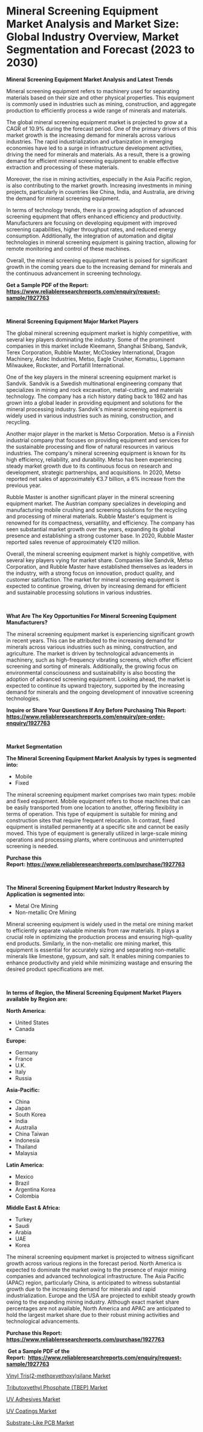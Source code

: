 <p><h1>Mineral Screening Equipment Market Analysis and Market Size: Global Industry Overview, Market Segmentation and Forecast (2023 to 2030)</h1></p><p><strong>Mineral Screening Equipment Market Analysis and Latest Trends</strong></p>
<p><p>Mineral screening equipment refers to machinery used for separating materials based on their size and other physical properties. This equipment is commonly used in industries such as mining, construction, and aggregate production to efficiently process a wide range of minerals and materials.</p><p>The global mineral screening equipment market is projected to grow at a CAGR of 10.9% during the forecast period. One of the primary drivers of this market growth is the increasing demand for minerals across various industries. The rapid industrialization and urbanization in emerging economies have led to a surge in infrastructure development activities, driving the need for minerals and materials. As a result, there is a growing demand for efficient mineral screening equipment to enable effective extraction and processing of these materials.</p><p>Moreover, the rise in mining activities, especially in the Asia Pacific region, is also contributing to the market growth. Increasing investments in mining projects, particularly in countries like China, India, and Australia, are driving the demand for mineral screening equipment.</p><p>In terms of technology trends, there is a growing adoption of advanced screening equipment that offers enhanced efficiency and productivity. Manufacturers are focusing on developing equipment with improved screening capabilities, higher throughput rates, and reduced energy consumption. Additionally, the integration of automation and digital technologies in mineral screening equipment is gaining traction, allowing for remote monitoring and control of these machines.</p><p>Overall, the mineral screening equipment market is poised for significant growth in the coming years due to the increasing demand for minerals and the continuous advancement in screening technology.</p></p>
<p><strong>Get a Sample PDF of the Report:&nbsp; <a href="https://www.reliableresearchreports.com/enquiry/request-sample/1927763">https://www.reliableresearchreports.com/enquiry/request-sample/1927763</a></strong></p>
<p>&nbsp;</p>
<p><strong>Mineral Screening Equipment Major Market Players</strong></p>
<p><p>The global mineral screening equipment market is highly competitive, with several key players dominating the industry. Some of the prominent companies in this market include Kleemann, Shanghai Shibang, Sandvik, Terex Corporation, Rubble Master, McCloskey International, Dragon Machinery, Astec Industries, Metso, Eagle Crusher, Komatsu, Lippmann Milwaukee, Rockster, and Portafill International.</p><p>One of the key players in the mineral screening equipment market is Sandvik. Sandvik is a Swedish multinational engineering company that specializes in mining and rock excavation, metal-cutting, and materials technology. The company has a rich history dating back to 1862 and has grown into a global leader in providing equipment and solutions for the mineral processing industry. Sandvik's mineral screening equipment is widely used in various industries such as mining, construction, and recycling.</p><p>Another major player in the market is Metso Corporation. Metso is a Finnish industrial company that focuses on providing equipment and services for the sustainable processing and flow of natural resources in various industries. The company's mineral screening equipment is known for its high efficiency, reliability, and durability. Metso has been experiencing steady market growth due to its continuous focus on research and development, strategic partnerships, and acquisitions. In 2020, Metso reported net sales of approximately €3.7 billion, a 6% increase from the previous year.</p><p>Rubble Master is another significant player in the mineral screening equipment market. The Austrian company specializes in developing and manufacturing mobile crushing and screening solutions for the recycling and processing of mineral materials. Rubble Master's equipment is renowned for its compactness, versatility, and efficiency. The company has seen substantial market growth over the years, expanding its global presence and establishing a strong customer base. In 2020, Rubble Master reported sales revenue of approximately €120 million.</p><p>Overall, the mineral screening equipment market is highly competitive, with several key players vying for market share. Companies like Sandvik, Metso Corporation, and Rubble Master have established themselves as leaders in the industry, with a strong focus on innovation, product quality, and customer satisfaction. The market for mineral screening equipment is expected to continue growing, driven by increasing demand for efficient and sustainable processing solutions in various industries.</p></p>
<p>&nbsp;</p>
<p><strong>What Are The Key Opportunities For Mineral Screening Equipment Manufacturers?</strong></p>
<p><p>The mineral screening equipment market is experiencing significant growth in recent years. This can be attributed to the increasing demand for minerals across various industries such as mining, construction, and agriculture. The market is driven by technological advancements in machinery, such as high-frequency vibrating screens, which offer efficient screening and sorting of minerals. Additionally, the growing focus on environmental consciousness and sustainability is also boosting the adoption of advanced screening equipment. Looking ahead, the market is expected to continue its upward trajectory, supported by the increasing demand for minerals and the ongoing development of innovative screening technologies.</p></p>
<p><strong>Inquire or Share Your Questions If Any Before Purchasing This Report: <a href="https://www.reliableresearchreports.com/enquiry/pre-order-enquiry/1927763">https://www.reliableresearchreports.com/enquiry/pre-order-enquiry/1927763</a></strong></p>
<p>&nbsp;</p>
<p><strong>Market Segmentation</strong></p>
<p><strong>The Mineral Screening Equipment Market Analysis by types is segmented into:</strong></p>
<p><ul><li>Mobile</li><li>Fixed</li></ul></p>
<p><p>The mineral screening equipment market comprises two main types: mobile and fixed equipment. Mobile equipment refers to those machines that can be easily transported from one location to another, offering flexibility in terms of operation. This type of equipment is suitable for mining and construction sites that require frequent relocation. In contrast, fixed equipment is installed permanently at a specific site and cannot be easily moved. This type of equipment is generally utilized in large-scale mining operations and processing plants, where continuous and uninterrupted screening is needed.</p></p>
<p><strong>Purchase this Report:&nbsp;<a href="https://www.reliableresearchreports.com/purchase/1927763">https://www.reliableresearchreports.com/purchase/1927763</a></strong></p>
<p>&nbsp;</p>
<p><strong>The Mineral Screening Equipment Market Industry Research by Application is segmented into:</strong></p>
<p><ul><li>Metal Ore Mining</li><li>Non-metallic Ore Mining</li></ul></p>
<p><p>Mineral screening equipment is widely used in the metal ore mining market to efficiently separate valuable minerals from raw materials. It plays a crucial role in optimizing the production process and ensuring high-quality end products. Similarly, in the non-metallic ore mining market, this equipment is essential for accurately sizing and separating non-metallic minerals like limestone, gypsum, and salt. It enables mining companies to enhance productivity and yield while minimizing wastage and ensuring the desired product specifications are met.</p></p>
<p>&nbsp;</p>
<p><strong>In terms of Region, the Mineral Screening Equipment Market Players available by Region are:</strong></p>
<p>
    <p> <strong> North America: </strong>
        <ul>
            <li>United States</li>
            <li>Canada</li>
        </ul>
        </p> 
    <p> <strong> Europe: </strong>
        <ul>
            <li>Germany</li>
            <li>France</li>
            <li>U.K.</li>
            <li>Italy</li>
            <li>Russia</li>
        </ul>
        </p> 
    <p> <strong> Asia-Pacific: </strong>
        <ul>
            <li>China</li>
            <li>Japan</li>
            <li>South Korea</li>
            <li>India</li>
            <li>Australia</li>
            <li>China Taiwan</li>
            <li>Indonesia</li>
            <li>Thailand</li>
            <li>Malaysia</li>
        </ul>
        </p> 
    <p> <strong> Latin America: </strong>
        <ul>
            <li>Mexico</li>
            <li>Brazil</li>
            <li>Argentina Korea</li>
            <li>Colombia</li>
        </ul>
        </p> 
    <p> <strong> Middle East & Africa: </strong>
        <ul>
            <li>Turkey</li>
            <li>Saudi</li>
            <li>Arabia</li>
            <li>UAE</li>
            <li>Korea</li>
        </ul>
    </p>
    </p>
<p><p>The mineral screening equipment market is projected to witness significant growth across various regions in the forecast period. North America is expected to dominate the market owing to the presence of major mining companies and advanced technological infrastructure. The Asia Pacific (APAC) region, particularly China, is anticipated to witness substantial growth due to the increasing demand for minerals and rapid industrialization. Europe and the USA are projected to exhibit steady growth owing to the expanding mining industry. Although exact market share percentages are not available, North America and APAC are anticipated to hold the largest market share due to their robust mining activities and technological advancements.</p></p>
<p><strong>Purchase this Report: <a href="https://www.reliableresearchreports.com/purchase/1927763">https://www.reliableresearchreports.com/purchase/1927763</a></strong></p>
<p>&nbsp;<strong>Get a Sample PDF of the Report:&nbsp;&nbsp;<a href="https://www.reliableresearchreports.com/enquiry/request-sample/1927763">https://www.reliableresearchreports.com/enquiry/request-sample/1927763</a></strong></p>
<p><strong></strong></p>
<p><p><a href="https://www.linkedin.com/pulse/vinyl-tris2-methoxyethoxysilane-market-size-2023-2030-by39f/">Vinyl Tris(2-methoxyethoxy)silane Market</a></p><p><a href="https://www.linkedin.com/pulse/tributoxyethyl-phosphate-tbep-market-challenges-opportunities-e50of/">Tributoxyethyl Phosphate (TBEP) Market</a></p><p><a href="https://medium.com/@graycehuels/uv-adhesives-market-insight-market-trends-growth-forecasted-from-2023-to-2030-12aa06aedcb0">UV Adhesives Market</a></p><p><a href="https://medium.com/@janbogisich/uv-coatings-market-size-market-outlook-and-market-forecast-2023-to-2030-ec96a31d613c">UV Coatings Market</a></p><p><a href="https://github.com/FassouRP/Market-Research-Report-List-1/blob/main/substrate-like-pcb-market.md">Substrate-Like PCB Market</a></p></p>